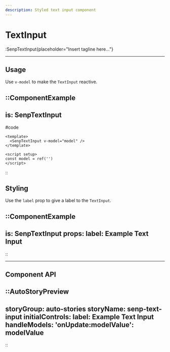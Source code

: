 ```yaml
---
description: Styled text input component
---
```


# TextInput

:SenpTextInput{placeholder="Insert tagline here..."} 

---

## Usage

Use `v-model` to make the `TextInput` reactive.

::ComponentExample
---
is: SenpTextInput
---
#code
```vue
<template>
  <SenpTextInput v-model="model" />
</template>

<script setup>
const model = ref('')
</script>
```
::

## Styling

Use the `label` prop to give a label to the `TextInput`.

::ComponentExample
---
is: SenpTextInput
props:
  label: Example Text Input
---
::

<hr class="my-20">

## Component API

::AutoStoryPreview
---
storyGroup: auto-stories
storyName: senp-text-input
initialControls:
  label: Example Text Input
handleModels:
  'onUpdate:modelValue': modelValue
---
::